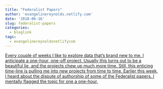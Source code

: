 ```yaml
---
title: "Federalist Papers"
author: 'evangelinereynolds.netlify.com'
date: '2018-06-16'
slug: federalist-papers
categories:
  - bloglink
tags:
  - evangelinereynoldsnetlifycom
---
```


[Every couple of weeks I like to explore data that’s brand new to me. I anticipate a one-hour, one-off project. Usually this turns out to be a beautiful lie, and the projects chew up much more time. Still, this enticing time-line is pulling me into new projects from time to time. Earlier this week, I heard about the dispute of authorship of some of the Federalist papers. I mentally flagged the topic for one a one-hour,<i class="fas fa-external-link-alt"></i>](https://evangelinereynolds.netlify.com/post/federalist-papers/)

